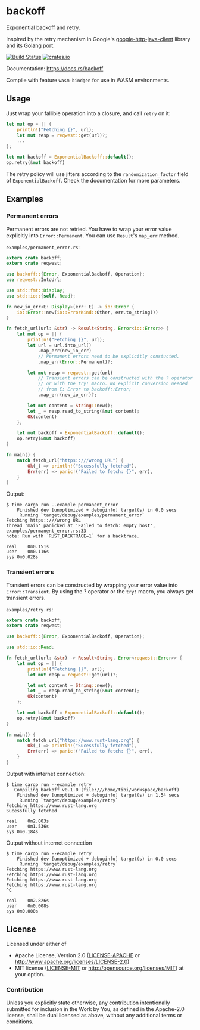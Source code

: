 # backoff

Exponential backoff and retry.

Inspired by the retry mechanism in Google's [google-http-java-client](https://github.com/google/google-http-java-client) library and
its [Golang port](https://github.com/cenkalti/backoff).

[![Build Status](https://travis-ci.org/ihrwein/backoff.svg?branch=master)](https://travis-ci.org/ihrwein/backoff)
[![crates.io](http://meritbadge.herokuapp.com/backoff)](https://crates.io/crates/backoff)

Documentation: https://docs.rs/backoff

Compile with feature `wasm-bindgen` for use in WASM environments.

## Usage

Just wrap your fallible operation into a closure, and call `retry` on it:

```rust
let mut op = || {
    println!("Fetching {}", url);
    let mut resp = reqwest::get(url)?;
    ...
};

let mut backoff = ExponentialBackoff::default();
op.retry(&mut backoff)
```

The retry policy will use jitters according to the `randomization_factor` field of `ExponentialBackoff`. Check the documentation for more parameters.

## Examples

### Permanent errors

Permanent errors are not retried. You have to wrap your error value explicitly
into `Error::Permanent`. You can use `Result`'s `map_err` method.

`examples/permanent_error.rs`:

```rust
extern crate backoff;
extern crate reqwest;

use backoff::{Error, ExponentialBackoff, Operation};
use reqwest::IntoUrl;

use std::fmt::Display;
use std::io::{self, Read};

fn new_io_err<E: Display>(err: E) -> io::Error {
    io::Error::new(io::ErrorKind::Other, err.to_string())
}

fn fetch_url(url: &str) -> Result<String, Error<io::Error>> {
    let mut op = || {
        println!("Fetching {}", url);
        let url = url.into_url()
            .map_err(new_io_err)
            // Permanent errors need to be explicitly constucted.
            .map_err(Error::Permanent)?;

        let mut resp = reqwest::get(url)
            // Transient errors can be constructed with the ? operator
            // or with the try! macro. No explicit conversion needed
            // from E: Error to backoff::Error;
            .map_err(new_io_err)?;

        let mut content = String::new();
        let _ = resp.read_to_string(&mut content);
        Ok(content)
    };

    let mut backoff = ExponentialBackoff::default();
    op.retry(&mut backoff)
}

fn main() {
    match fetch_url("https::///wrong URL") {
        Ok(_) => println!("Sucessfully fetched"),
        Err(err) => panic!("Failed to fetch: {}", err),
    }
}
```

Output:

```
$ time cargo run --example permanent_error
    Finished dev [unoptimized + debuginfo] target(s) in 0.0 secs
     Running `target/debug/examples/permanent_error`
Fetching https::///wrong URL
thread 'main' panicked at 'Failed to fetch: empty host', examples/permanent_error.rs:33
note: Run with `RUST_BACKTRACE=1` for a backtrace.

real	0m0.151s
user	0m0.116s
sys	0m0.028s
```

### Transient errors

Transient errors can be constructed by wrapping your error value into `Error::Transient`.
By using the ? operator or the `try!` macro, you always get transient errors.

`examples/retry.rs`:

```rust
extern crate backoff;
extern crate reqwest;

use backoff::{Error, ExponentialBackoff, Operation};

use std::io::Read;

fn fetch_url(url: &str) -> Result<String, Error<reqwest::Error>> {
    let mut op = || {
        println!("Fetching {}", url);
        let mut resp = reqwest::get(url)?;

        let mut content = String::new();
        let _ = resp.read_to_string(&mut content);
        Ok(content)
    };

    let mut backoff = ExponentialBackoff::default();
    op.retry(&mut backoff)
}

fn main() {
    match fetch_url("https://www.rust-lang.org") {
        Ok(_) => println!("Sucessfully fetched"),
        Err(err) => panic!("Failed to fetch: {}", err),
    }
}
```

Output with internet connection:

```
$ time cargo run --example retry
   Compiling backoff v0.1.0 (file:///home/tibi/workspace/backoff)
    Finished dev [unoptimized + debuginfo] target(s) in 1.54 secs
     Running `target/debug/examples/retry`
Fetching https://www.rust-lang.org
Sucessfully fetched

real	0m2.003s
user	0m1.536s
sys	0m0.184s
```

Output without internet connection

```
$ time cargo run --example retry
    Finished dev [unoptimized + debuginfo] target(s) in 0.0 secs
     Running `target/debug/examples/retry`
Fetching https://www.rust-lang.org
Fetching https://www.rust-lang.org
Fetching https://www.rust-lang.org
Fetching https://www.rust-lang.org
^C

real	0m2.826s
user	0m0.008s
sys	0m0.000s
```

## License

Licensed under either of
 * Apache License, Version 2.0 ([LICENSE-APACHE](LICENSE-APACHE) or http://www.apache.org/licenses/LICENSE-2.0)
 * MIT license ([LICENSE-MIT](LICENSE-MIT) or http://opensource.org/licenses/MIT)
at your option.

### Contribution

Unless you explicitly state otherwise, any contribution intentionally submitted
for inclusion in the Work by You, as defined in the Apache-2.0 license, shall be dual licensed as above, without any
additional terms or conditions.
